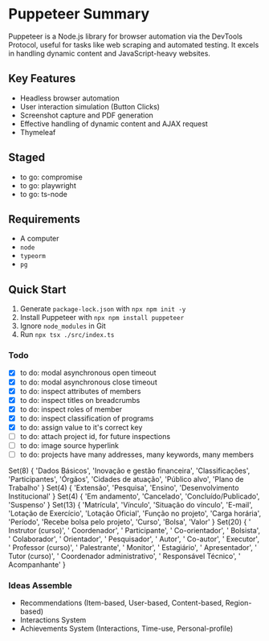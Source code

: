 # Puppeteer Summary

Puppeteer is a Node.js library for browser automation via the DevTools Protocol, useful for tasks like web scraping and automated testing. It excels in handling dynamic content and JavaScript-heavy websites.

## Key Features
- Headless browser automation
- User interaction simulation (Button Clicks)
- Screenshot capture and PDF generation
- Effective handling of dynamic content and AJAX request
- Thymeleaf

## Staged
- to go: compromise
- to go: playwright
- to go: ts-node

## Requirements
- A computer 
- `node`
- `typeorm`
- `pg`

## Quick Start
1. Generate `package-lock.json` with `npx npm init -y`
2. Install Puppeteer with `npx npm install puppeteer`
3. Ignore `node_modules` in Git
5. Run `npx tsx ./src/index.ts`

### Todo
- [x] to do: modal asynchronous open timeout
- [x] to do: modal asynchronous close timeout
- [x] to do: inspect attributes of members
- [x] to do: inspect titles on breadcrumbs 
- [x] to do: inspect roles of member 
- [x] to do: inspect classification of programs
- [x] to do: assign value to it's correct key
- [ ] to do: attach project id, for future inspections
- [ ] to do: image source hyperlink
- [ ] to do: projects have many addresses, many keywords, many members 

Set(8) {
  'Dados Básicos',
  'Inovação e gestão financeira',
  'Classificações',
  'Participantes',
  'Órgãos',
  'Cidades de atuação',
  'Público alvo',
  'Plano de Trabalho'
}
Set(4) {
  'Extensão',
  'Pesquisa',
  'Ensino',
  'Desenvolvimento Institucional'
}
Set(4) {
  'Em andamento',
  'Cancelado',
  'Concluído/Publicado',
  'Suspenso'
}
Set(13) {
  'Matrícula',
  'Vínculo',
  'Situação do vínculo',
  'E-mail',
  'Lotação de Exercício',
  'Lotação Oficial',
  'Função no projeto',
  'Carga horária',
  'Período',
  'Recebe bolsa pelo projeto',
  'Curso',
  'Bolsa',
  'Valor'
}
Set(20) {
  ' Instrutor (curso)',
  ' Coordenador',
  ' Participante',
  ' Co-orientador',
  ' Bolsista',
  ' Colaborador',
  ' Orientador',
  ' Pesquisador',
  ' Autor',
  ' Co-autor',
  ' Executor',
  ' Professor (curso)',
  ' Palestrante',
  ' Monitor',
  ' Estagiário',
  ' Apresentador',
  ' Tutor (curso)',
  ' Coordenador administrativo',
  ' Responsável Técnico',
  ' Acompanhante'
}

### Ideas Assemble
- Recommendations (Item-based, User-based, Content-based, Region-based)
- Interactions System
- Achievements System (Interactions, Time-use, Personal-profile)